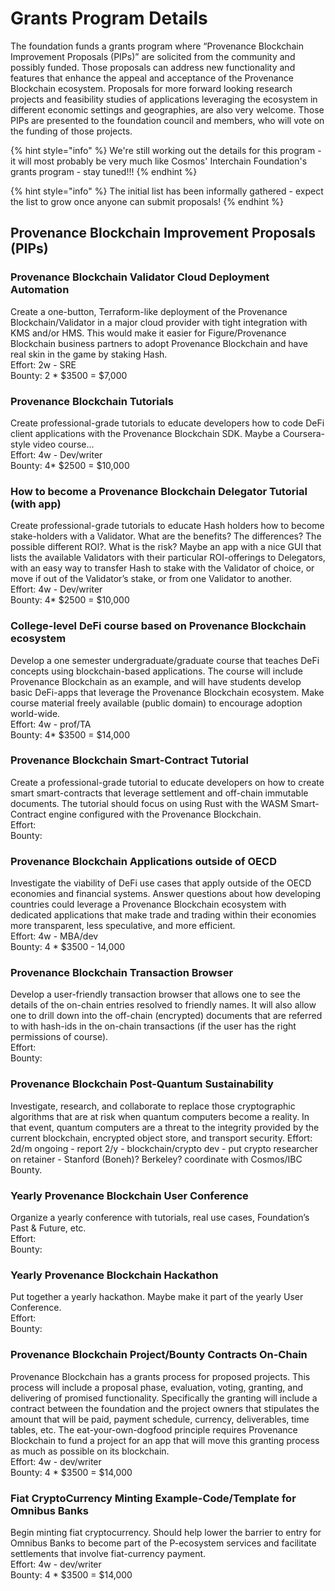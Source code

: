 # Grants Program Details

The foundation funds a grants program where “Provenance Blockchain Improvement Proposals \(PIPs\)” are solicited from the community and possibly funded. Those proposals can address new functionality and features that enhance the appeal and acceptance of the Provenance Blockchain ecosystem. Proposals for more forward looking research projects and feasibility studies of applications leveraging the ecosystem in different economic settings and geographies, are also very welcome. Those PIPs are presented to the foundation council and members, who will vote on the funding of those projects.

{% hint style="info" %}
We're still working out the details for this program - it will most probably be very much like Cosmos' Interchain Foundation's grants program - stay tuned!!!
{% endhint %}

{% hint style="info" %}
The initial list has been informally gathered - expect the list to grow once anyone can submit proposals!
{% endhint %}

## **Provenance Blockchain Improvement Proposals \(PIPs\)**

### Provenance Blockchain Validator Cloud Deployment Automation 

Create a one-button, Terraform-like deployment of the Provenance Blockchain/Validator in a major cloud provider with tight integration with KMS and/or HMS. This would make it easier for Figure/Provenance Blockchain business partners to adopt Provenance Blockchain and have real skin in the game by staking Hash.   
Effort: 2w - SRE   
Bounty: 2 \* $3500 = $7,000

### Provenance Blockchain Tutorials 

Create professional-grade tutorials to educate developers how to code DeFi client applications with the Provenance Blockchain SDK. Maybe a Coursera-style video course...   
Effort: 4w - Dev/writer   
Bounty: 4\* $2500 = $10,000

### How to become a Provenance Blockchain Delegator Tutorial \(with app\) 

Create professional-grade tutorials to educate Hash holders how to become stake-holders with a Validator. What are the benefits? The differences? The possible different ROI?. What is the risk? Maybe an app with a nice GUI that lists the available Validators with their particular ROI-offerings to Delegators, with an easy way to transfer Hash to stake with the Validator of choice, or move if out of the Validator’s stake, or from one Validator to another.   
Effort: 4w - Dev/writer   
Bounty: 4\* $2500 = $10,000

### College-level DeFi course based on Provenance Blockchain ecosystem 

Develop a one semester undergraduate/graduate course that teaches DeFi concepts using blockchain-based applications. The course will include Provenance Blockchain as an example, and will have students develop basic DeFi-apps that leverage the Provenance Blockchain ecosystem. Make course material freely available \(public domain\) to encourage adoption world-wide.   
Effort: 4w - prof/TA   
Bounty: 4\* $3500 = $14,000

### Provenance Blockchain Smart-Contract Tutorial 

Create a professional-grade tutorial to educate developers on how to create smart smart-contracts that leverage settlement and off-chain immutable documents. The tutorial should focus on using Rust with the WASM Smart-Contract engine configured with the Provenance Blockchain.   
Effort:   
Bounty:

### Provenance Blockchain Applications outside of OECD 

Investigate the viability of DeFi use cases that apply outside of the OECD economies and financial systems. Answer questions about how developing countries could leverage a Provenance Blockchain ecosystem with dedicated applications that make trade and trading within their economies more transparent, less speculative, and more efficient.   
Effort: 4w - MBA/dev   
Bounty: 4 \* $3500 - 14,000

### Provenance Blockchain Transaction Browser 

Develop a user-friendly transaction browser that allows one to see the details of the on-chain entries resolved to friendly names. It will also allow one to drill down into the off-chain \(encrypted\) documents that are referred to with hash-ids in the on-chain transactions \(if the user has the right permissions of course\).   
Effort:   
Bounty:

### Provenance Blockchain Post-Quantum Sustainability 

Investigate, research, and collaborate to replace those cryptographic algorithms that are at risk when quantum computers become a reality. In that event, quantum computers are a threat to the integrity provided by the current blockchain, encrypted object store, and transport security. Effort: 2d/m ongoing - report 2/y - blockchain/crypto dev - put crypto researcher on retainer - Stanford \(Boneh\)? Berkeley? coordinate with Cosmos/IBC Bounty.

### Yearly Provenance Blockchain User Conference 

Organize a yearly conference with tutorials, real use cases, Foundation’s Past & Future, etc.   
Effort:   
Bounty:

### Yearly Provenance Blockchain Hackathon 

Put together a yearly hackathon. Maybe make it part of the yearly User Conference.   
Effort:   
Bounty:

### Provenance Blockchain Project/Bounty Contracts On-Chain 

Provenance Blockchain has a grants process for proposed projects. This process will include a proposal phase, evaluation, voting, granting, and delivering of promised functionality. Specifically the granting will include a contract between the foundation and the project owners that stipulates the amount that will be paid, payment schedule, currency, deliverables, time tables, etc. The eat-your-own-dogfood principle requires Provenance Blockchain to fund a project for an app that will move this granting process as much as possible on its blockchain.   
Effort: 4w - dev/writer   
Bounty: 4 \* $3500 = $14,000

### Fiat CryptoCurrency Minting Example-Code/Template for Omnibus Banks 

Begin minting fiat cryptocurrency. Should help lower the barrier to entry for Omnibus Banks to become part of the P-ecosystem services and facilitate settlements that involve fiat-currency payment.   
Effort: 4w - dev/writer   
Bounty: 4 \* $3500 = $14,000



